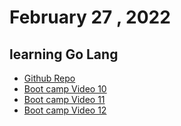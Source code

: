 # February 27 , 2022 
## learning Go Lang
* [Github Repo](https://github.com/Riyaz-khan-shuvo/go)
* [Boot camp Video 10](https://youtu.be/Qhxhsz-Kh3o)
* [Boot camp Video 11](https://youtu.be/jZJoPQzr3sM)
* [Boot camp Video 12](https://youtu.be/l04Q9Bmw59g)
